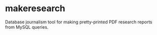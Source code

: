 # makeresearch
Database journalism tool for making pretty-printed PDF research reports from MySQL queries.
